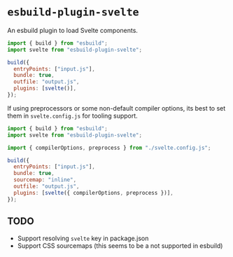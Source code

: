 # `esbuild-plugin-svelte`

An esbuild plugin to load Svelte components.

```js
import { build } from "esbuild";
import svelte from "esbuild-plugin-svelte";

build({
  entryPoints: ["input.js"],
  bundle: true,
  outfile: "output.js",
  plugins: [svelte()],
});
```

If using preprocessors or some non-default compiler options, its best
to set them in `svelte.config.js` for tooling support.

```js
import { build } from "esbuild";
import svelte from "esbuild-plugin-svelte";

import { compilerOptions, preprocess } from "./svelte.config.js";

build({
  entryPoints: ["input.js"],
  bundle: true,
  sourcemap: "inline",
  outfile: "output.js",
  plugins: [svelte({ compilerOptions, preprocess })],
});
```

## TODO

- Support resolving `svelte` key in package.json
- Support CSS sourcemaps (this seems to be a not supported in esbuild)
